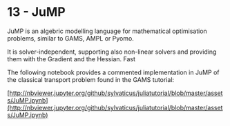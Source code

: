 # 13 - JuMP

JuMP is an algebric modelling language for mathematical optimisation problems, similar to GAMS, AMPL or Pyomo.

It is solver-independent, supporting also non-linear solvers and providing them with the Gradient and the Hessian. Fast

The following notebook provides a commented implementation in JuMP of the classical transport problem found in the GAMS tutorial:

[http://nbviewer.jupyter.org/github/sylvaticus/juliatutorial/blob/master/assets/JuMP.ipynb](http://nbviewer.jupyter.org/github/sylvaticus/juliatutorial/blob/master/assets/JuMP.ipynb)

